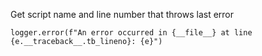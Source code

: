 
Get script name and line number that throws last error

```
logger.error(f"An error occurred in {__file__} at line {e.__traceback__.tb_lineno}: {e}")
```
